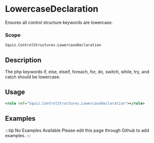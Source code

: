 # LowercaseDeclaration

Ensures all control structure keywords are lowercase.

### Scope

`Squiz.ControlStructures.LowercaseDeclaration`

## Description

The php keywords if, else, elseif, foreach, for, do, switch, while, try, and catch should be lowercase.

## Usage

```xml
<rule ref="Squiz.ControlStructures.LowercaseDeclaration"></rule>
```

## Examples

:::tip No Examples Available
Please edit this page through Github to add examples.
:::